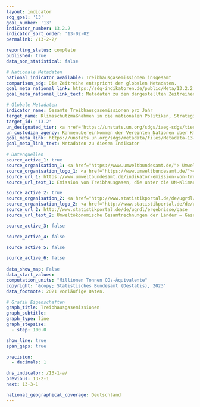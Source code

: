 ```yaml
---
layout: indicator    
sdg_goal: '13'    
goal_number: '13'    
indicator_number: 13.2.2    
indicator_sort_order: '13-02-02'    
permalink: /13-2-2/    

reporting_status: complete    
published: true    
data_non_statistical: false    

# Nationale Metadaten    
national_indicator_available: Treibhausgasemissionen insgesamt    
comparison_sdg: Die Zeitreihe entspricht den globalen Metadaten.    
goal_meta_national_link: https://sdg-indikatoren.de/public/Meta/13.2.2.pdf
goal_meta_national_link_text: Metadaten zu den dargestellten Zeitreihen    

# Globale Metadaten    
indicator_name: Gesamte Treibhausgasemissionen pro Jahr    
target_name: Klimaschutzmaßnahmen in die nationalen Politiken, Strategien und Planungen einbeziehen    
target_id: '13.2'    
un_designated_tier: <a href='https://unstats.un.org/sdgs/iaeg-sdgs/tier-classification/' title='Klicken Sie hier um weitere Informationen zur UN-Tier-Klassifikation zu erhalten.'  target='_blank'>Tier I</a>    
un_custodian_agency: Rahmenübereinkommen der Vereinten Nationen über Klimaänderungen (UNFCCC)    
goal_meta_link: https://unstats.un.org/sdgs/metadata/files/Metadata-13-02-02.pdf    
goal_meta_link_text: Metadaten zu diesem Indikator        

# Datenquellen
source_active_1: true
source_organisation_1: <a href="https://www.umweltbundesamt.de/"> Umweltbundesamt (UBA) </a>
source_organisation_logo_1: <a href="https://www.umweltbundesamt.de/"><img src="https://g205sdgs.github.io/sdg-indicators/public/OrgImgDe/uba.png" alt="Logo uba" style="height:60px; width:148px"/></a>
source_url_1: https://www.umweltbundesamt.de/indikator-emission-von-treibhausgasen
source_url_text_1: Emission von Treibhausgasen, die unter die UN-Klimarahmenkonvention fallen

source_active_2: true
source_organisation_2: <a href="http://www.statistikportal.de/de/ugrdl/der-ak-ugrdl"> AK UGRdL </a>
source_organisation_logo_2: <a href="http://www.statistikportal.de/de/ugrdl/der-ak-ugrdl"><img src="https://g205sdgs.github.io/sdg-indicators/public/OrgImgDe/akugrdl.png" alt="Logo akugrdl" style="height:60px; width:148px"/></a>
source_url_2: http://www.statistikportal.de/de/ugrdl/ergebnisse/gase
source_url_text_2: Umweltökonomische Gesamtrechnungen der Länder – Gase

source_active_3: false

source_active_4: false

source_active_5: false

source_active_6: false
    
data_show_map: False    
data_start_values:     
computation_units: "Millionen Tonnen CO₂-Äquivalente"    
copyright: '&copy; Statistisches Bundesamt (Destatis), 2023'    
data_footnote: 2021 vorläufige Daten.    

# Grafik Eigenschaften    
graph_title: Treibhausgasemissionen
graph_subtitle:     
graph_type: line
graph_stepsize: 
  - step: 100.0    

show_line: true
span_gaps: true

precision:
  - decimals: 1    

dns_indicator: /13-1-a/
previous: 13-2-1    
next: 13-3-1    

national_geographical_coverage: Deutschland    
---
```


<span></span>